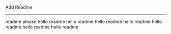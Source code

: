 Add Readme

---------------------
readme please
hello readme
hello readme
hello readme
hello readme
hello readme
hello readme
hello readme
